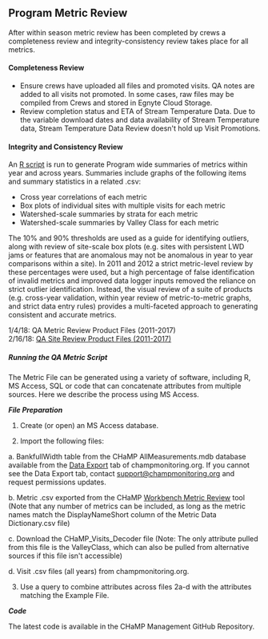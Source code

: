 ## Program Metric Review 

After within season metric review has been completed by crews a completeness review and integrity-consistency review takes place for all metrics. 

#### Completeness Review

* Ensure crews have uploaded all files and promoted visits. QA notes are added to all visits not promoted.  In some cases, raw files may be compiled from Crews and stored in Egnyte Cloud Storage.  
* Review completion status and ETA of Stream Temperature Data.  Due to the variable download dates and data availability of Stream Temperature data, Stream Temperature Data Review doesn't hold up Visit Promotions.  

#### Integrity and Consistency Review

An [R script]() is run to generate Program wide summaries of metrics within year and across years.  Summaries include graphs of the following items and summary statistics in a related .csv:

* Cross year correlations of each metric 
* Box plots of individual sites with multiple visits for each metric
* Watershed-scale summaries by strata for each metric
* Watershed-scale summaries by Valley Class for each metric

The 10% and 90% thresholds are used as a guide for identifying outliers, along with review of site-scale box plots (e.g.  sites with persistent LWD jams or features that are anomalous may not be anomalous in year to year comparisons within a site).  In 2011 and 2012 a strict metric-level review by these percentages were used, but a high percentage of false identification of invalid metrics and improved data logger inputs removed the reliance on strict outlier identification.  Instead, the visual review of a suite of products (e.g. cross-year validation, within year review of metric-to-metric graphs, and strict data entry rules) provides a multi-faceted approach to generating consistent and accurate metrics.

1/4/18:   QA Metric Review Product Files (2011-2017)   
2/16/18: [QA Site Review Product Files (2011-2017)](https://www.dropbox.com/sh/ml5aqfmhb2vz3gz/AABr1HSr8dyQxJBr7354FrHia?dl=0)


##### Running the QA Metric Script

The Metric File can be generated using a variety of software, including R, MS Access, SQL or code that can concatenate attributes from multiple sources.  Here we describe the process using MS Access.  

_**File Preparation**_

1.  Create (or open) an MS Access database.  

2.  Import the following files:

   a. BankfullWidth table from the CHaMP AllMeasurements.mdb database available from the [Data Export](https://www.champmonitoring.org/DataExport/Details/1#tab-overview) tab of champmonitoring.org.  If you cannot see the Data Export tab, contact support@champmonitoring.org and request permissions updates.

   b. Metric .csv exported from the CHaMP [Workbench Metric Review](http://workbench.northarrowresearch.com/Tools_Menu/Metrics/metric_review.html) tool (Note that any number of metrics can be included, as long as the metric names match the DisplayNameShort column of the Metric Data Dictionary.csv file)

   c.  Download the CHaMP_Visits_Decoder file (Note: The only attribute pulled from this file is the ValleyClass, which can also be pulled from alternative sources if this file isn't accessible)

   d.  Visit .csv files (all years) from champmonitoring.org.

3.   Use a query to combine attributes across files 2a-d with the attributes matching the Example File.   


**_Code_**

The latest code is available in the CHaMP Management GitHub Repository.  
